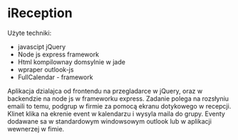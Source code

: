 # iReception
Użyte techniki:
- javascipt jQuery
- Node js express framework
- Html kompilownay domsylnie w jade
- wpraper outlook-js
- FullCalendar - framework

Aplikacja dzialajca od frontendu na przegladarce w jQuery, oraz w backendzie na node js w frameworku express.
Zadanie polega na rozsłyniu emaili to temu, podgrup w firmie za pomocą ekranu dotykowego w recepcji.
Klinet klika na ekrenie event w kalendarzu i wysyla maila do grupy. Eventy dodawane sa w standardowym windowsowym outlook lub w aplikacji wewnerzej w fimie.
